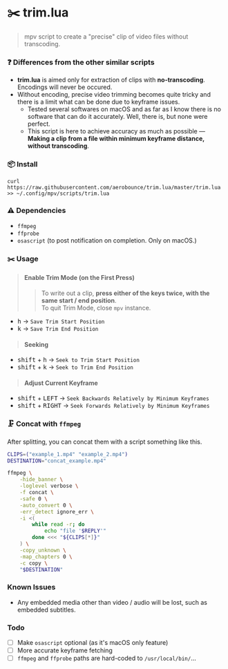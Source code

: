 # ✂️ trim.lua
> mpv script to create a "precise" clip of video files without transcoding.

### ❓ Differences from the other similar scripts
- **trim.lua** is aimed only for extraction of clips with **no-transcoding**. Encodings will never be occured.
- Without encoding, precise video trimming becomes quite tricky and there is a limit what can be done due to keyframe issues.
    - Tested several softwares on macOS and as far as I know there is no software that can do it accurately. Well, there is, but none were perfect.
    - This script is here to achieve accuracy as much as possible — **Making a clip from a file within minimum keyframe distance, without transcoding**.

### 📦 Install
```
curl https://raw.githubusercontent.com/aerobounce/trim.lua/master/trim.lua >> ~/.config/mpv/scripts/trim.lua
```

### ⚠️ Dependencies

- `ffmpeg`
- `ffprobe`
- `osascript` (to post notification on completion. Only on macOS.)

### ✂️ Usage

> #### Enable Trim Mode (on the First Press)
> > To write out a clip, **press either of the keys twice, with the same start / end position**.<br>
> > To quit Trim Mode, close `mpv` instance.

- <kbd>h</kbd> → `Save Trim Start Position`<br>
- <kbd>k</kbd> → `Save Trim End Position`<br>


> #### Seeking

- <kbd>shift</kbd> + <kbd>h</kbd> → `Seek to Trim Start Position`<br>
- <kbd>shift</kbd> + <kbd>k</kbd> → `Seek to Trim End Position`<br>

> #### Adjust Current Keyframe

- <kbd>shift</kbd> + <kbd>LEFT</kbd> → `Seek Backwards Relatively by Minimum Keyframes`<br>
- <kbd>shift</kbd> + <kbd>RIGHT</kbd> → `Seek Forwards Relatively by Minimum Keyframes`


### 🗜 Concat with `ffmpeg`
After splitting, you can concat them with a script something like this.

```sh
CLIPS=("example_1.mp4" "example_2.mp4")
DESTINATION="concat_example.mp4"

ffmpeg \
    -hide_banner \
    -loglevel verbose \
    -f concat \
    -safe 0 \
    -auto_convert 0 \
    -err_detect ignore_err \
    -i <(
        while read -r; do
            echo "file '$REPLY'"
        done <<< "${CLIPS[*]}"
    ) \
    -copy_unknown \
    -map_chapters 0 \
    -c copy \
    "$DESTINATION"
```

### Known Issues
- Any embedded media other than video / audio will be lost, such as embedded subtitles.

### Todo
- [ ] Make `osascript` optional (as it's macOS only feature)
- [ ] More accurate keyframe fetching
- [ ] `ffmpeg` and `ffprobe` paths are hard-coded to `/usr/local/bin/`...
